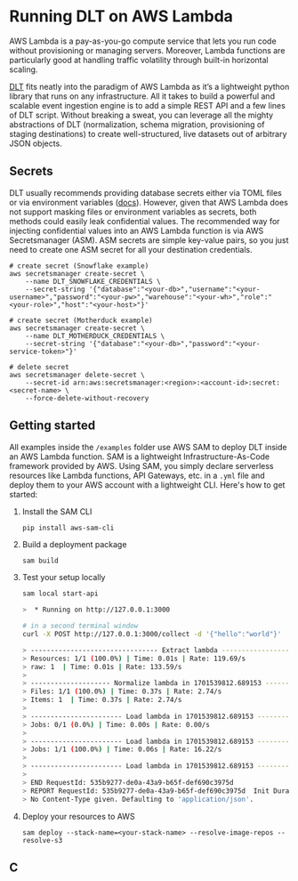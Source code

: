 # Running DLT on AWS Lambda

AWS Lambda is a pay-as-you-go compute service that lets you run code without provisioning or managing servers. Moreover, Lambda functions are particularly good at handling traffic volatility through built-in horizontal scaling.

[DLT](https://dlthub.com/docs/getting-started) fits neatly into the paradigm of AWS Lambda as it’s a lightweight python library that runs on any infrastructure. All it takes to build a powerful and scalable event ingestion engine is to add a simple REST API and a few lines of DLT script. Without breaking a sweat, you can leverage all the mighty abstractions of DLT (normalization, schema migration, provisioning of staging destinations) to create well-structured, live datasets out of arbitrary JSON objects.

## Secrets
DLT usually recommends providing database secrets either via TOML files or via environment variables ([docs](https://dlthub.com/docs/general-usage/credentials/configuration)). However, given that AWS Lambda does not support masking files or environment variables as secrets, both methods could easily leak confidential values. The recommended way for injecting confidential values into an AWS Lambda function is via AWS Secretsmanager (ASM). ASM secrets are simple key-value pairs, so you just need to create one ASM secret for all your destination credentials. 

```shell
# create secret (Snowflake example)
aws secretsmanager create-secret \
    --name DLT_SNOWFLAKE_CREDENTIALS \
    --secret-string '{"database":"<your-db>","username":"<your-username>","password":"<your-pw>","warehouse":"<your-wh>","role":"<your-role>","host":"<your-host>"}'

# create secret (Motherduck example)
aws secretsmanager create-secret \
    --name DLT_MOTHERDUCK_CREDENTIALS \
    --secret-string '{"database":"<your-db>","password":"<your-service-token>"}'

# delete secret
aws secretsmanager delete-secret \
    --secret-id arn:aws:secretsmanager:<region>:<account-id>:secret:<secret-name> \
    --force-delete-without-recovery
```

## Getting started
All examples inside the `/examples` folder use AWS SAM to deploy DLT inside an AWS Lambda function. SAM is a lightweight Infrastructure-As-Code framework provided by AWS. Using SAM, you simply declare serverless resources like Lambda functions, API Gateways, etc. in a `.yml` file and deploy them to your AWS account with a lightweight CLI. Here's how to get started:

1. Install the SAM CLI
    ```bash
    pip install aws-sam-cli
    ```
2. Build a deployment package
    ```
    sam build
    ```
3. Test your setup locally
    
    ```bash    
    sam local start-api
    
    >  * Running on http://127.0.0.1:3000

    # in a second terminal window
    curl -X POST http://127.0.0.1:3000/collect -d '{"hello":"world"}'

    > -------------------------------- Extract lambda --------------------------------
    > Resources: 1/1 (100.0%) | Time: 0.01s | Rate: 119.69/s
    > raw: 1  | Time: 0.01s | Rate: 133.59/s
    > 
    > -------------------- Normalize lambda in 1701539812.689153 ---------------------
    > Files: 1/1 (100.0%) | Time: 0.37s | Rate: 2.74/s
    > Items: 1  | Time: 0.37s | Rate: 2.74/s
    > 
    > ----------------------- Load lambda in 1701539812.689153 -----------------------
    > Jobs: 0/1 (0.0%) | Time: 0.00s | Rate: 0.00/s
    > 
    > ----------------------- Load lambda in 1701539812.689153 -----------------------
    > Jobs: 1/1 (100.0%) | Time: 0.06s | Rate: 16.22/s
    > 
    > ----------------------- Load lambda in 1701539812.689153 -----------------------
    > 
    > END RequestId: 535b9277-de0a-43a9-b65f-def690c3975d
    > REPORT RequestId: 535b9277-de0a-43a9-b65f-def690c3975d  Init Duration: 1.62 ms  Duration: 17855.55 ms   Billed Duration: 17856 ms       Memory Size: 512 MB       Max Memory Used: 512 MB
    > No Content-Type given. Defaulting to 'application/json'.
    ```
    
4. Deploy your resources to AWS
    ```
    sam deploy --stack-name=<your-stack-name> --resolve-image-repos --resolve-s3
    ```

## C
